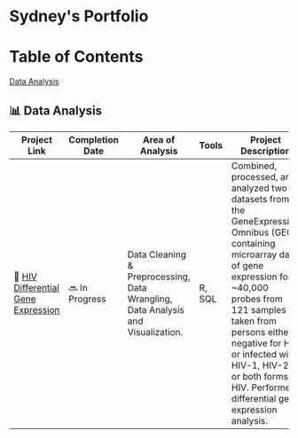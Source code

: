 # Sydney's Portfolio

# Table of Contents
[Data Analysis](#Data-Analysis)

## 📊  Data Analysis
| Project Link | Completion Date | Area of Analysis | Tools | Project Description | 
|---|---|---|---|---|
| :mag_right:  [HIV Differential Gene Expression]([https://github.com/katiehuangx/data-engineering/tree/main/Uber%20Project](https://github.com/Sydney-Simpson/HIV-Differential-Gene-Expression)) | 🔜 In Progress | Data Cleaning & Preprocessing, Data Wrangling, Data Analysis and Visualization.| R, SQL| Combined, processed, and analyzed two datasets from the GeneExpression Omnibus (GEO) containing microarray data of gene expression for ~40,000 probes from 121 samples taken from persons either negative for HIV or infected with HIV-1, HIV-2, or both forms of HIV. Performed differential gene expression analysis.|
